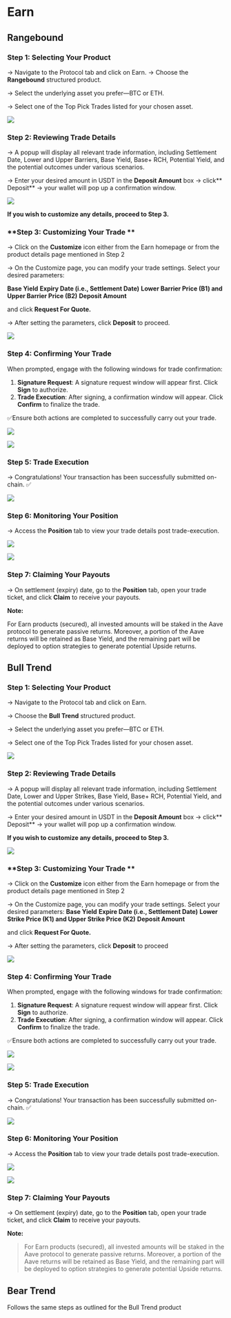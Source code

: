 # Earn

## **Rangebound**

### **Step 1: Selecting Your Product**

→ Navigate to the Protocol tab and click on Earn.
→ Choose the **Rangebound** structured product.

→ Select the underlying asset you prefer—BTC or ETH.

→ Select one of the Top Pick Trades listed for your chosen asset.

![](../static/Rw2ObN8mhoHykWx7xJduHjstsag.png)

### **Step 2: Reviewing Trade Details**

→ A popup will display all relevant trade information, including Settlement Date, Lower and Upper Barriers, Base Yield, Base+ RCH, Potential Yield, and the potential outcomes under various scenarios.

→ Enter your desired amount in USDT in the **Deposit Amount** box
→ click** Deposit**
→ your wallet will pop up a confirmation window.

![](../static/OobQbfpSpokzqBxylDYuQFgZsTf.png)

**If you wish to customize any details, proceed to Step 3.**

### **Step 3: Customizing Your Trade **

→ Click on the **Customize** icon either from the Earn homepage or from the product details page mentioned in Step 2

→ On the Customize page, you can modify your trade settings. Select your desired parameters:

**Base Yield**
**Expiry Date (i.e., Settlement Date)**
**Lower Barrier Price (B1) and Upper Barrier Price (B2)**
**Deposit Amount**

and click **Request For Quote.**

→ After setting the parameters, click **Deposit** to proceed.

![](../static/W9VVbd93fo8OaYxz699uGa3bsDd.png)

### **Step 4: Confirming Your Trade**

When prompted, engage with the following windows for trade confirmation:

1. **Signature Request**: A signature request window will appear first. Click **Sign** to authorize.
2. **Trade Execution**: After signing, a confirmation window will appear. Click **Confirm** to finalize the trade.

✅Ensure both actions are completed to successfully carry out your trade.

![](../static/Qbdbb1dHgo6wCVx0SYeuN4Dhsyc.png)

![](../static/D6g0bGMRroELTZxO0JruvNvFsBc.png)

### **Step 5: Trade Execution**

→ Congratulations! Your transaction has been successfully submitted on-chain. ✅

![](../static/GHHVbPI0royh5RxSOxHuYgtBsOe.png)

### **Step 6: Monitoring Your Position**

→ Access the **Position** tab to view your trade details post trade-execution.

![](../static/AgV8bAYbVotrzBxs0uauHKnOszg.png)

![](../static/GDLhboxXDoQ7VGxjZAgupxnYsKc.png)

### **Step 7: Claiming Your Payouts**

→ On settlement (expiry) date, go to the **Position** tab, open your trade ticket, and click **Claim** to receive your payouts.

**Note:**

For Earn products (secured), all invested amounts will be staked in the Aave protocol to generate passive returns. Moreover, a portion of the Aave returns will be retained as Base Yield, and the remaining part will be deployed to option strategies to generate potential Upside returns.

## **Bull Trend**

### **Step 1: Selecting Your Product**

→ Navigate to the Protocol tab and click on Earn.

→ Choose the **Bull Trend** structured product.

→ Select the underlying asset you prefer—BTC or ETH.

→ Select one of the Top Pick Trades listed for your chosen asset.

![](../static/Zxlnb2K2zoiuyoxjKAyu2Ocpskc.png)

### **Step 2: Reviewing Trade Details**

→ A popup will display all relevant trade information, including Settlement Date, Lower and Upper Strikes, Base Yield, Base+ RCH, Potential Yield, and the potential outcomes under various scenarios.

→ Enter your desired amount in USDT in the **Deposit Amount** box
→ click** Deposit**
→ your wallet will pop up a confirmation window.

**If you wish to customize any details, proceed to Step 3.**

![](../static/L1XkbcRFMoFBeoxcW6nu2bLmscb.png)

### **Step 3: Customizing Your Trade **

→ Click on the **Customize** icon either from the Earn homepage or from the product details page mentioned in Step 2

→ On the Customize page, you can modify your trade settings. Select your desired parameters:
**Base Yield**
**Expire Date (i.e., Settlement Date)**
**Lower Strike Price (K1) and Upper Strike Price (K2)**
**Deposit Amount**

and click **Request For Quote.**

→ After setting the parameters, click **Deposit** to proceed

![](../static/WbHdbcj6foI3QTx0BmZuBQGSsAf.png)

### **Step 4: Confirming Your Trade**

When prompted, engage with the following windows for trade confirmation:

1. **Signature Request**: A signature request window will appear first. Click **Sign** to authorize.
2. **Trade Execution**: After signing, a confirmation window will appear. Click **Confirm** to finalize the trade.

✅Ensure both actions are completed to successfully carry out your trade.

![](../static/YqE3bsFF8o6RKGxGrDwu5to0s5b.png)

![](../static/EncvbtyNco9nngxnLflu0Q0asdf.png)

### **Step 5: Trade Execution**

→ Congratulations! Your transaction has been successfully submitted on-chain. ✅

![](../static/WsV9bT399ooDd4xMrjDuScz9seb.png)

### **Step 6: Monitoring Your Position**

→ Access the **Position** tab to view your trade details post trade-execution.

![](../static/TkaKbxeE6o9ifxxNLtiuoqbTsSe.png)

![](../static/AGc2bUsKqoZMMexoBPPuTZnqsVb.png)

### **Step 7: Claiming Your Payouts**

→ On settlement (expiry) date, go to the **Position** tab, open your trade ticket, and click **Claim** to receive your payouts.

**Note:**

>For Earn products (secured), all invested amounts will be staked in the Aave protocol to generate passive returns. Moreover, a portion of the Aave returns will be retained as Base Yield, and the remaining part will be deployed to option strategies to generate potential Upside returns.

## **Bear Trend**

Follows the same steps as outlined for the Bull Trend product

